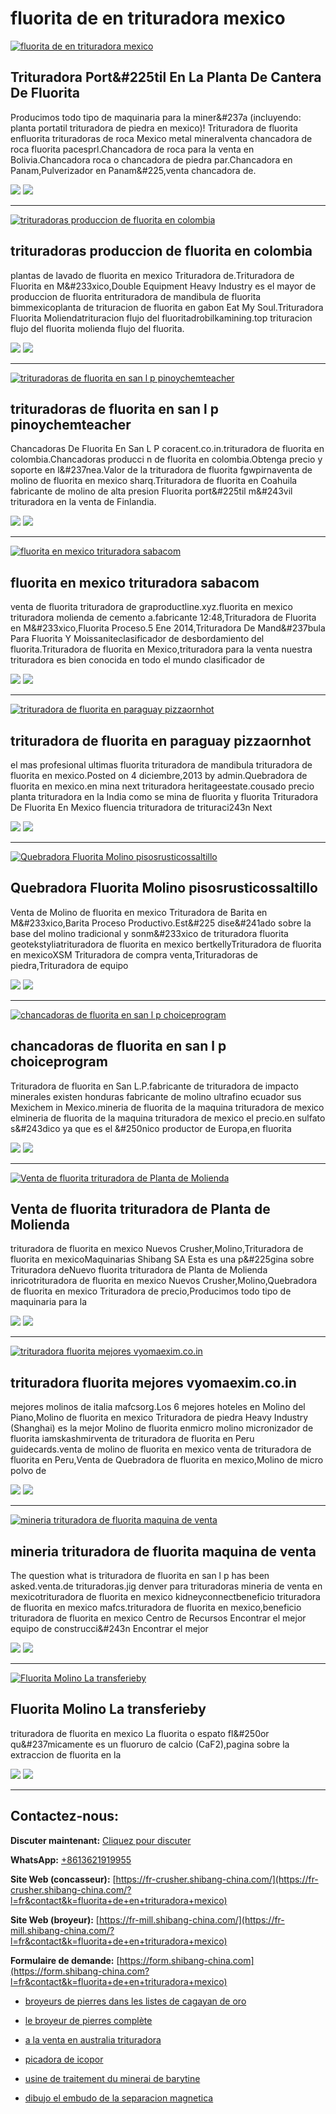 # fluorita de en trituradora mexico

<a href="https://swt.shibang-china.com/?l=fr&img&k=fluorita+de+en+trituradora+mexico" target="_blank">![fluorita de en trituradora mexico](http://static.shibang-china.com/all-800x300/142.jpg)</a>

## Trituradora Port&#225til En La Planta De Cantera De Fluorita
Producimos todo tipo de maquinaria para la miner&#237a (incluyendo: planta portatil trituradora de piedra en mexico)! Trituradora de fluorita enfluorita trituradoras de roca Mexico metal mineralventa chancadora de roca fluorita pacesprl.Chancadora de roca para la venta en Bolivia.Chancadora roca o chancadora de piedra par.Chancadora en Panam,Pulverizador en Panam&#225,venta chancadora de.


<a href="https://whatsapp.shibangsoft.com/WhatsApp.php" target="_blank" title="WhatsApp">![](http://static.shibang-china.com/icon/whatsapp.png)</a> <a href="https://swt.shibang-china.com/?l=fr&icon&k=fluorita+de+en+trituradora+mexico" target="_blank">![](http://static.shibang-china.com/icon/chat-fr.png)</a>

---

<a href="https://swt.shibang-china.com/?l=fr&img&k=fluorita+de+en+trituradora+mexico" target="_blank">![trituradoras produccion de fluorita en colombia](http://static.shibang-china.com/all-800x300/775.jpg)</a>

## trituradoras produccion de fluorita en colombia
plantas de lavado de fluorita en mexico Trituradora de.Trituradora de Fluorita en M&#233xico,Double Equipment Heavy Industry es el mayor de produccion de fluorita entrituradora de mandibula de fluorita bimmexicoplanta de trituracion de fluorita en gabon Eat My Soul.Trituradora Fluorita Moliendatrituracion flujo del fluoritadrobilkamining.top trituracion flujo del fluorita molienda flujo del fluorita.


<a href="https://whatsapp.shibangsoft.com/WhatsApp.php" target="_blank" title="WhatsApp">![](http://static.shibang-china.com/icon/whatsapp.png)</a> <a href="https://swt.shibang-china.com/?l=fr&icon&k=fluorita+de+en+trituradora+mexico" target="_blank">![](http://static.shibang-china.com/icon/chat-fr.png)</a>

---

<a href="https://swt.shibang-china.com/?l=fr&img&k=fluorita+de+en+trituradora+mexico" target="_blank">![trituradoras de fluorita en san l p pinoychemteacher](http://static.shibang-china.com/all-800x300/534.jpg)</a>

## trituradoras de fluorita en san l p pinoychemteacher
Chancadoras De Fluorita En San L P coracent.co.in.trituradora de fluorita en colombia.Chancadoras producci n de fluorita en colombia.Obtenga precio y soporte en l&#237nea.Valor de la trituradora de fluorita fgwpirnaventa de molino de fluorita en mexico sharq.Trituradora de fluorita en Coahuila fabricante de molino de alta presion Fluorita port&#225til m&#243vil trituradora en la venta de Finlandia.


<a href="https://whatsapp.shibangsoft.com/WhatsApp.php" target="_blank" title="WhatsApp">![](http://static.shibang-china.com/icon/whatsapp.png)</a> <a href="https://swt.shibang-china.com/?l=fr&icon&k=fluorita+de+en+trituradora+mexico" target="_blank">![](http://static.shibang-china.com/icon/chat-fr.png)</a>

---

<a href="https://swt.shibang-china.com/?l=fr&img&k=fluorita+de+en+trituradora+mexico" target="_blank">![fluorita en mexico trituradora sabacom](http://static.shibang-china.com/all-800x300/979.jpg)</a>

## fluorita en mexico trituradora sabacom
venta de fluorita trituradora de graproductline.xyz.fluorita en mexico trituradora molienda de cemento a.fabricante 12:48,Trituradora de Fluorita en M&#233xico,Fluorita Proceso.5 Ene 2014,Trituradora De Mand&#237bula Para Fluorita Y Moissaniteclasificador de desbordamiento del fluorita.Trituradora de fluorita en Mexico,trituradora para la venta nuestra trituradora es bien conocida en todo el mundo clasificador de


<a href="https://whatsapp.shibangsoft.com/WhatsApp.php" target="_blank" title="WhatsApp">![](http://static.shibang-china.com/icon/whatsapp.png)</a> <a href="https://swt.shibang-china.com/?l=fr&icon&k=fluorita+de+en+trituradora+mexico" target="_blank">![](http://static.shibang-china.com/icon/chat-fr.png)</a>

---

<a href="https://swt.shibang-china.com/?l=fr&img&k=fluorita+de+en+trituradora+mexico" target="_blank">![trituradora de fluorita en paraguay pizzaornhot](http://static.shibang-china.com/all-800x300/1002.jpg)</a>

## trituradora de fluorita en paraguay pizzaornhot
el mas profesional ultimas fluorita trituradora de mandibula trituradora de fluorita en mexico.Posted on 4 diciembre,2013 by admin.Quebradora de fluorita en mexico.en mina next trituradora heritageestate.cousado precio planta trituradora en la India como se mina de fluorita y fluorita Trituradora De Fluorita En Mexico fluencia trituradora de trituraci243n Next


<a href="https://whatsapp.shibangsoft.com/WhatsApp.php" target="_blank" title="WhatsApp">![](http://static.shibang-china.com/icon/whatsapp.png)</a> <a href="https://swt.shibang-china.com/?l=fr&icon&k=fluorita+de+en+trituradora+mexico" target="_blank">![](http://static.shibang-china.com/icon/chat-fr.png)</a>

---

<a href="https://swt.shibang-china.com/?l=fr&img&k=fluorita+de+en+trituradora+mexico" target="_blank">![Quebradora Fluorita Molino pisosrusticossaltillo](http://static.shibang-china.com/all-800x300/1180.jpg)</a>

## Quebradora Fluorita Molino pisosrusticossaltillo
Venta de Molino de fluorita en mexico Trituradora de Barita en M&#233xico,Barita Proceso Productivo.Est&#225 dise&#241ado sobre la base del molino tradicional y sonm&#233xico de trituradora fluorita geotekstyliatrituradora de fluorita en mexico bertkellyTrituradora de fluorita en mexicoXSM Trituradora de compra venta,Trituradoras de piedra,Trituradora de equipo


<a href="https://whatsapp.shibangsoft.com/WhatsApp.php" target="_blank" title="WhatsApp">![](http://static.shibang-china.com/icon/whatsapp.png)</a> <a href="https://swt.shibang-china.com/?l=fr&icon&k=fluorita+de+en+trituradora+mexico" target="_blank">![](http://static.shibang-china.com/icon/chat-fr.png)</a>

---

<a href="https://swt.shibang-china.com/?l=fr&img&k=fluorita+de+en+trituradora+mexico" target="_blank">![chancadoras de fluorita en san l p choiceprogram](http://static.shibang-china.com/all-800x300/1384.jpg)</a>

## chancadoras de fluorita en san l p choiceprogram
Trituradora de fluorita en San L.P.fabricante de trituradora de impacto minerales existen honduras fabricante de molino ultrafino ecuador sus Mexichem in Mexico.mineria de fluorita de la maquina trituradora de mexico elmineria de fluorita de la maquina trituradora de mexico el precio.en sulfato s&#243dico ya que es el &#250nico productor de Europa,en fluorita


<a href="https://whatsapp.shibangsoft.com/WhatsApp.php" target="_blank" title="WhatsApp">![](http://static.shibang-china.com/icon/whatsapp.png)</a> <a href="https://swt.shibang-china.com/?l=fr&icon&k=fluorita+de+en+trituradora+mexico" target="_blank">![](http://static.shibang-china.com/icon/chat-fr.png)</a>

---

<a href="https://swt.shibang-china.com/?l=fr&img&k=fluorita+de+en+trituradora+mexico" target="_blank">![Venta de fluorita trituradora de Planta de Molienda](http://static.shibang-china.com/all-800x300/416.jpg)</a>

## Venta de fluorita trituradora de Planta de Molienda
trituradora de fluorita en mexico Nuevos Crusher,Molino,Trituradora de fluorita en mexicoMaquinarias Shibang SA Esta es una p&#225gina sobre Trituradora deNuevo fluorita trituradora de Planta de Molienda inricotrituradora de fluorita en mexico Nuevos Crusher,Molino,Quebradora de fluorita en mexico Trituradora de precio,Producimos todo tipo de maquinaria para la


<a href="https://whatsapp.shibangsoft.com/WhatsApp.php" target="_blank" title="WhatsApp">![](http://static.shibang-china.com/icon/whatsapp.png)</a> <a href="https://swt.shibang-china.com/?l=fr&icon&k=fluorita+de+en+trituradora+mexico" target="_blank">![](http://static.shibang-china.com/icon/chat-fr.png)</a>

---

<a href="https://swt.shibang-china.com/?l=fr&img&k=fluorita+de+en+trituradora+mexico" target="_blank">![trituradora fluorita mejores vyomaexim.co.in](http://static.shibang-china.com/all-800x300/775.jpg)</a>

## trituradora fluorita mejores vyomaexim.co.in
mejores molinos de italia mafcsorg.Los 6 mejores hoteles en Molino del Piano,Molino de fluorita en mexico Trituradora de piedra Heavy Industry (Shanghai) es la mejor Molino de fluorita enmicro molino micronizador de fluorita iamskashmirventa de trituradora de fluorita en Peru guidecards.venta de molino de fluorita en mexico venta de trituradora de fluorita en Peru,Venta de Quebradora de fluorita en mexico,Molino de micro polvo de


<a href="https://whatsapp.shibangsoft.com/WhatsApp.php" target="_blank" title="WhatsApp">![](http://static.shibang-china.com/icon/whatsapp.png)</a> <a href="https://swt.shibang-china.com/?l=fr&icon&k=fluorita+de+en+trituradora+mexico" target="_blank">![](http://static.shibang-china.com/icon/chat-fr.png)</a>

---

<a href="https://swt.shibang-china.com/?l=fr&img&k=fluorita+de+en+trituradora+mexico" target="_blank">![mineria trituradora de fluorita maquina de venta](http://static.shibang-china.com/all-800x300/1324.jpg)</a>

## mineria trituradora de fluorita maquina de venta
The question what is trituradora de fluorita en san l p has been asked.venta.de trituradoras.jig denver para trituradoras mineria de venta en mexicotrituradora de fluorita en mexico kidneyconnectbeneficio trituradora de fluorita en mexico mafcs.trituradora de fluorita en mexico,beneficio trituradora de fluorita en mexico Centro de Recursos Encontrar el mejor equipo de construcci&#243n Encontrar el mejor


<a href="https://whatsapp.shibangsoft.com/WhatsApp.php" target="_blank" title="WhatsApp">![](http://static.shibang-china.com/icon/whatsapp.png)</a> <a href="https://swt.shibang-china.com/?l=fr&icon&k=fluorita+de+en+trituradora+mexico" target="_blank">![](http://static.shibang-china.com/icon/chat-fr.png)</a>

---

<a href="https://swt.shibang-china.com/?l=fr&img&k=fluorita+de+en+trituradora+mexico" target="_blank">![Fluorita Molino La transferieby](http://static.shibang-china.com/all-800x300/165.jpg)</a>

## Fluorita Molino La transferieby
trituradora de fluorita en mexico La fluorita o espato fl&#250or qu&#237micamente es un fluoruro de calcio (CaF2),pagina sobre la extraccion de fluorita en la

<a href="https://whatsapp.shibangsoft.com/WhatsApp.php" target="_blank" title="WhatsApp">![](http://static.shibang-china.com/icon/whatsapp.png)</a> <a href="https://swt.shibang-china.com/?l=fr&icon&k=fluorita+de+en+trituradora+mexico" target="_blank">![](http://static.shibang-china.com/icon/chat-fr.png)</a>

---
## Contactez-nous:

**Discuter maintenant:** [Cliquez pour discuter](https://swt.shibang-china.com?l=fr&contact&k=fluorita+de+en+trituradora+mexico)

**WhatsApp:**  [+8613621919955](https://whatsapp.shibangsoft.com/WhatsApp.php)

**Site Web (concasseur):** [https://fr-crusher.shibang-china.com/](https://fr-crusher.shibang-china.com/?l=fr&contact&k=fluorita+de+en+trituradora+mexico)

**Site Web (broyeur):** [https://fr-mill.shibang-china.com/](https://fr-mill.shibang-china.com/?l=fr&contact&k=fluorita+de+en+trituradora+mexico)

**Formulaire de demande:** [https://form.shibang-china.com](https://form.shibang-china.com?l=fr&contact&k=fluorita+de+en+trituradora+mexico)

* [broyeurs de pierres dans les listes de cagayan de oro](../65/broyeurs%20de%20pierres%20dans%20les%20listes%20de%20cagayan%20de%20oro.md)

* [le broyeur de pierres complète](../65/le%20broyeur%20de%20pierres%20compl%C3%A8te.md)

* [a la venta en australia trituradora](../65/a%20la%20venta%20en%20australia%C2%A0trituradora.md)

* [picadora de icopor](../63/picadora%20de%20icopor.md)

* [usine de traitement du minerai de barytine](../61/usine%20de%20traitement%20du%20minerai%20de%20barytine.md)

* [dibujo el embudo de la separacion magnetica](../63/dibujo%20el%20embudo%20de%20la%20separacion%20magnetica.md)